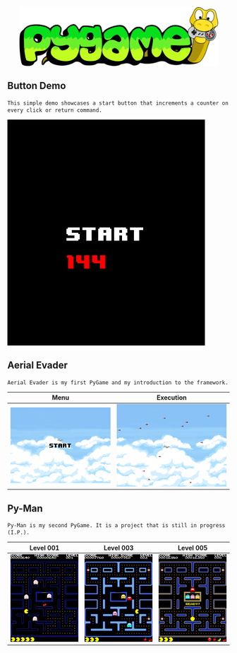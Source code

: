 <html lang="en">
    <body>
        <div align="center">
            <a href="https://www.pygame.org/news">
                <picture>
                    <source media="(prefers-color-scheme: dark)" srcset="pygame_logotype.svg">
                    <source media="(prefers-color-scheme: light)" srcset="pygame_logotype.svg">
                    <img alt="PyGame Logo" src="pygame_logotype.svg" width="451" height="133" style="max-width: max-content"/>
                </picture>
            </a>
        </div>
    </body>
</html>

## Button Demo

    This simple demo showcases a start button that increments a counter on every click or return command.

![Button Demo](button_demo/images/example.png)

## Aerial Evader

    Aerial Evader is my first PyGame and my introduction to the framework.

|                        Menu                        |                      Execution                       |
|:--------------------------------------------------:|:----------------------------------------------------:|
| ![Aerial Evader](aerial_evader/images/example.png) | ![Aerial Evader](aerial_evader/images/example_2.png) | 

## Py-Man

    Py-Man is my second PyGame. It is a project that is still in progress (I.P.).

|               Level 001                |               Level 003                |               Level 005                |
|:--------------------------------------:|:--------------------------------------:|:--------------------------------------:|
| ![Py-Man](py_man/images/example_1.png) | ![Py-Man](py_man/images/example_2.png) | ![Py-Man](py_man/images/example_3.png) |

